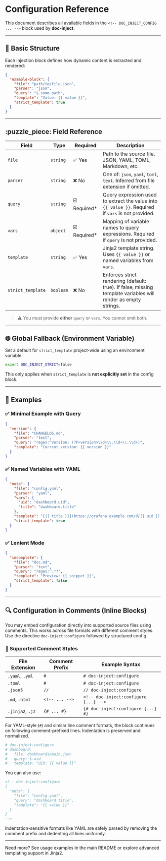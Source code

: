 # Configuration Reference

This document describes all available fields in the `<!-- DOC_INJECT_CONFIG ... -->` block used by **doc-inject**.

---

## 🔧 Basic Structure
Each injection block defines how dynamic content is extracted and rendered:

```json
{
  "example-block": {
    "file": "path/to/file.json",
    "parser": "json",
    "query": "$.some.path",
    "template": "Value: {{ value }}",
    "strict_template": true
  }
}
```

---

## :puzzle_piece: Field Reference

| Field             | Type      | Required                          | Description                                                                                                   |
| ----------------- | --------- | --------------------------------- | ------------------------------------------------------------------------------------------------------------- |
| `file`            | `string`  | :white_check_mark: Yes            | Path to the source file. JSON, YAML, TOML, Markdown, etc.                                                     |
| `parser`          | `string`  | :x: No                            | One of: `json`, `yaml`, `toml`, `text`. Inferred from file extension if omitted.                              |
| `query`           | `string`  | :ballot_box_with_check: Required* | Query expression used to extract the value into `{{ value }}`. Required if `vars` is not provided.            |
| `vars`            | `object`  | :ballot_box_with_check: Required* | Mapping of variable names to query expressions. Required if `query` is not provided.                          |
| `template`        | `string`  | :white_check_mark: Yes            | Jinja2 template string. Uses `{{ value }}` or named variables from `vars`.                                    |
| `strict_template` | `boolean` | :x: No                            | Enforces strict rendering (default: true). If false, missing template variables will render as empty strings. |

> :warning: You must provide **either** `query` or `vars`. You cannot omit both.

---

## :globe_with_meridians: Global Fallback (Environment Variable)

Set a default for `strict_template` project-wide using an environment variable:

```bash
export DOC_INJECT_STRICT=false
```

This only applies when `strict_template` is **not explicitly set** in the config block.

---

## :notebook: Examples

### :white_check_mark: Minimal Example with Query
```json
{
  "version": {
    "file": "CHANGELOG.md",
    "parser": "text",
    "query": "regex:^Version: (?P<version>\\d+\\.\\d+\\.\\d+)",
    "template": "Current version: {{ version }}"
  }
}
```

### :white_check_mark: Named Variables with YAML
```json
{
  "meta": {
    "file": "config.yaml",
    "parser": "yaml",
    "vars": {
      "uid": "dashboard.uid",
      "title": "dashboard.title"
    },
    "template": "[{{ title }}](https://grafana.example.com/d/{{ uid }})",
    "strict_template": true
  }
}
```

### :white_check_mark: Lenient Mode
```json
{
  "incomplete": {
    "file": "doc.md",
    "parser": "text",
    "query": "regex:^.*?",
    "template": "Preview: {{ snippet }}",
    "strict_template": false
  }
}
```

---

## :mag: Configuration in Comments (Inline Blocks)

You may embed configuration directly into supported source files using comments. This works across file formats with different comment styles. Use the directive `doc-inject:configure` followed by structured config.

### :page_facing_up: Supported Comment Styles

| File Extension   | Comment Prefix | Example Syntax                        |
| ---------------- | -------------- | ------------------------------------- |
| `.yaml`, `.yml`  | `#`            | `# doc-inject:configure`              |
| `.toml`          | `#`            | `# doc-inject:configure`              |
| `.json5`         | `//`           | `// doc-inject:configure`             |
| `.md`, `.html`   | `<!-- ... -->` | `<!-- doc-inject:configure {...} -->` |
| `.jinja2`, `.j2` | `{# ... #}`    | `{# doc-inject:configure {...} #}`    |

For YAML-style (`#`) and similar line comment formats, the block continues on following comment-prefixed lines. Indentation is preserved and normalized.

```yaml
# doc-inject:configure
# dashboard:
#   file: dashboards/main.json
#   query: $.uid
#   template: "UID: {{ value }}"
```

You can also use:

```html
<!-- doc-inject:configure
{
  "meta": {
    "file": "config.yaml",
    "query": "dashboard.title",
    "template": "{{ value }}"
  }
}
-->
```

Indentation-sensitive formats like YAML are safely parsed by removing the comment prefix and dedenting all lines uniformly.

---

Need more? See usage examples in the main README or explore advanced templating support in Jinja2.

